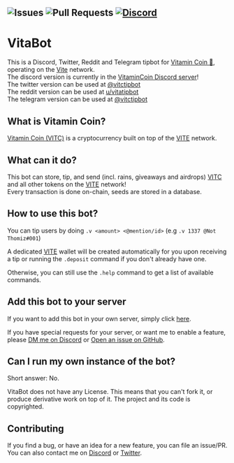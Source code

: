 ![Issues](https://img.shields.io/github/issues-raw/JeanOUINA/VitaBot)
![Pull Requests](https://img.shields.io/github/issues-pr-raw/JeanOUINA/VitaBot)
[![Discord](https://img.shields.io/discord/907279842716835881?logo=discord&style=flat-square&color=%23fffd6c)](https://discord.gg/wbnenYG2Cv)
---
# VitaBot
This is a Discord, Twitter, Reddit and Telegram tipbot for [Vitamin Coin 💊](https://vitamincoin.org), operating on the [Vite](https://vite.org) network.
<br>
The discord version is currently in the [VitaminCoin Discord server](https://discord.gg/wbnenYG2Cv)!
<br>
The twitter version can be used at [@vitctipbot](https://twitter.com/vitctipbot)
<br>
The reddit version can be used at [u/vitatipbot](https://www.reddit.com/user/vitatipbot)
<br>
The telegram version can be used at [@vitctipbot](https://t.me/vitctipbot)

## What is Vitamin Coin?
[Vitamin Coin (VITC)](https://vitamincoin.org) is a cryptocurrency built on top of the [VITE](https://www.vite.org/) network.

## What can it do?
This bot can store, tip, and send (incl. rains, giveaways and airdrops) [VITC](https://vitamincoin.org) and all other tokens on the [VITE](https://www.vite.org/) network!
<br>
Every transaction is done on-chain, seeds are stored in a database.

## How to use this bot?

You can tip users by doing `.v <amount> <@mention/id>` (e.g `.v 1337 @Not Thomiz#001`)

A dedicated [VITE](https://www.vite.org/) wallet will be created automatically for you upon receiving a tip or running the `.deposit` command if you don't already have one.

Otherwise, you can still use the `.help` command to get a list of available commands.

## Add this bot to your server
If you want to add this bot in your own server, simply click [here](https://discord.com/oauth2/authorize?client_id=891314894413127740&permissions=515399609408&scope=bot).
<br>

If you have special requests for your server, or want me to enable a feature, please [DM me on Discord](https://discord.com/users/696481194443014174) or [Open an issue on GitHub](https://github.com/JeanOUINA/VitaBot/issues/new).

## Can I run my own instance of the bot?
Short answer: No.

VitaBot does not have any License. This means that you can't fork it, or produce derivative work on top of it. The project and its code is copyrighted.

## Contributing
If you find a bug, or have an idea for a new feature, you can file an issue/PR.
<br>
You can also contact me on [Discord](https://discord.com/users/696481194443014174) or [Twitter](https://twitter.com/@jen_wina).
